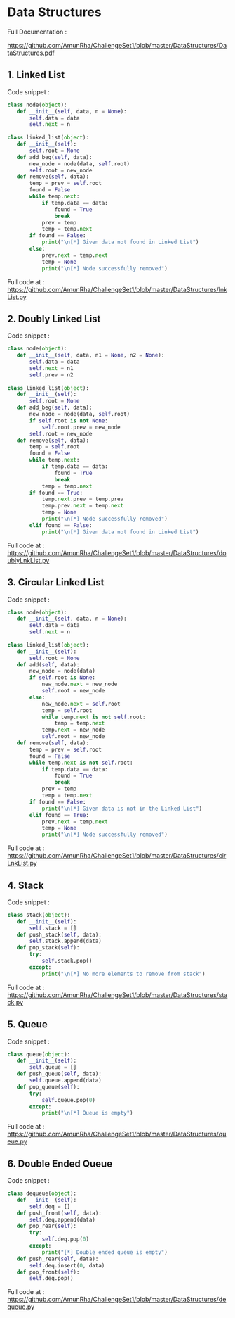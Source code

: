 # Data Structures

Full Documentation :

https://github.com/AmunRha/ChallengeSet1/blob/master/DataStructures/DataStructures.pdf

## 1. Linked List

Code snippet :

```python
class node(object):
   def __init__(self, data, n = None):
       self.data = data
       self.next = n
 
class linked_list(object):
   def __init__(self):
       self.root = None
   def add_beg(self, data):
       new_node = node(data, self.root)
       self.root = new_node
   def remove(self, data):
       temp = prev = self.root
       found = False
       while temp.next:
           if temp.data == data:
               found = True
               break
           prev = temp
           temp = temp.next
       if found == False:
           print("\n[*] Given data not found in Linked List")
       else:
           prev.next = temp.next
           temp = None
           print("\n[*] Node successfully removed")
```
Full code at :
https://github.com/AmunRha/ChallengeSet1/blob/master/DataStructures/lnkList.py

## 2. Doubly Linked List

Code snippet :

```python
class node(object):
   def __init__(self, data, n1 = None, n2 = None):
       self.data = data
       self.next = n1
       self.prev = n2
 
class linked_list(object):
   def __init__(self):
       self.root = None
   def add_beg(self, data):
       new_node = node(data, self.root)
       if self.root is not None:
           self.root.prev = new_node
       self.root = new_node
   def remove(self, data):
       temp = self.root
       found = False
       while temp.next:
           if temp.data == data:
               found = True
               break
           temp = temp.next
       if found == True:
           temp.next.prev = temp.prev
           temp.prev.next = temp.next
           temp = None
           print("\n[*] Node successfully removed")
       elif found == False:
           print("\n[*] Given data not found in Linked List")
```
Full code at :
https://github.com/AmunRha/ChallengeSet1/blob/master/DataStructures/doublyLnkList.py

## 3. Circular Linked List

Code snippet :

```python
class node(object):
   def __init__(self, data, n = None):
       self.data = data
       self.next = n
 
class linked_list(object):
   def __init__(self):
       self.root = None
   def add(self, data):
       new_node = node(data)
       if self.root is None:
           new_node.next = new_node
           self.root = new_node
       else:
           new_node.next = self.root
           temp = self.root
           while temp.next is not self.root:
               temp = temp.next
           temp.next = new_node
           self.root = new_node
   def remove(self, data):
       temp = prev = self.root
       found = False
       while temp.next is not self.root:
           if temp.data == data:
               found = True   
               break
           prev = temp
           temp = temp.next
       if found == False:
           print("\n[*] Given data is not in the Linked List")
       elif found == True:
           prev.next = temp.next
           temp = None
           print("\n[*] Node successfully removed")
```
Full code at :
https://github.com/AmunRha/ChallengeSet1/blob/master/DataStructures/cirLnkList.py

## 4. Stack 

Code snippet :

```python
class stack(object):
   def __init__(self):
       self.stack = []
   def push_stack(self, data):
       self.stack.append(data)
   def pop_stack(self):
       try:
           self.stack.pop()
       except:
           print("\n[*] No more elements to remove from stack")
```
Full code at :
https://github.com/AmunRha/ChallengeSet1/blob/master/DataStructures/stack.py

## 5. Queue

Code snippet :

```python
class queue(object):
   def __init__(self):
       self.queue = []
   def push_queue(self, data):
       self.queue.append(data)
   def pop_queue(self):
       try:
           self.queue.pop(0)
       except:
           print("\n[*] Queue is empty")
```
Full code at :
https://github.com/AmunRha/ChallengeSet1/blob/master/DataStructures/queue.py

## 6. Double Ended Queue

Code snippet :

```python
class dequeue(object):
   def __init__(self):
       self.deq = []
   def push_front(self, data):
       self.deq.append(data) 
   def pop_rear(self):
       try:
           self.deq.pop(0)
       except:
           print("[*] Double ended queue is empty")    
   def push_rear(self, data):
       self.deq.insert(0, data)
   def pop_front(self):
       self.deq.pop()
```
Full code at :
https://github.com/AmunRha/ChallengeSet1/blob/master/DataStructures/dequeue.py
